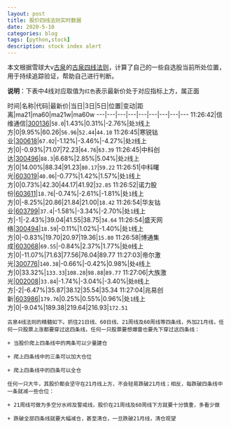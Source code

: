 ```yaml
---
layout: post
title: 股价四线法则实时数据
date: 2020-5-10
categories: blog
tags: [python,stock]
description: stock index alert
---
```



本文根据雪球大v[古泉](https://xueqiu.com/u/7148646888)的[古泉四线法则](https://xueqiu.com/7148646888/130498192)，计算了自己的一些自选股当前所处位置，用于持续追踪验证，帮助自己进行判断。

**说明**：下表中4线对应取值为`红色`表示最新价处于对应指标上方，属正面

时间|名称|代码|最新价|当日|3日|5日|位置|变动|距离|ma21|ma60|ma21w|ma60w
---|---|---|---|---|---|---|---|---
11:26:42|信维通信|[300136](https://xueqiu.com/S/SZ300136)|`58.0`|1.43%|0.31%|-2.76%|处`3`线上方|0|9.95%|60.26|`56.96`|`52.44`|`44.10`
11:26:45|寒锐钴业|[300618](https://xueqiu.com/S/SZ300618)|`67.02`|-1.12%|-3.46%|-4.27%|处`2`线上方|0|-0.93%|71.07|72.23|`64.76`|`63.39`
11:26:45|中科创达|[300496](https://xueqiu.com/S/SZ300496)|`88.3`|6.68%|2.85%|5.04%|处`2`线上方|0|14.00%|88.34|91.23|`80.17`|`59.22`
11:26:51|中科曙光|[603019](https://xueqiu.com/S/SH603019)|`40.06`|-0.77%|1.42%|1.57%|处`1`线上方|0|0.73%|42.30|44.17|41.92|`32.85`
11:26:52|诺力股份|[603611](https://xueqiu.com/S/SH603611)|`18.76`|-0.74%|-2.61%|-1.81%|处`1`线上方|0|-8.25%|20.86|21.84|21.00|`18.42`
11:26:54|华友钴业|[603799](https://xueqiu.com/S/SH603799)|`37.4`|-1.58%|-3.34%|-2.70%|处`1`线上方|-1|-2.43%|39.04|41.55|38.75|`34.64`
11:26:54|盛天网络|[300494](https://xueqiu.com/S/SZ300494)|`18.59`|-0.11%|1.02%|-1.40%|处`1`线上方|0|-0.83%|19.70|20.97|19.36|`15.80`
11:26:58|博通集成|[603068](https://xueqiu.com/S/SH603068)|`69.55`|-0.84%|2.37%|1.77%|处`0`线上方|0|-11.07%|71.63|77.56|76.04|89.77
11:27:03|帝尔激光|[300776](https://xueqiu.com/S/SZ300776)|`140.38`|-0.66%|-0.42%|0.98%|处`4`线上方|0|33.32%|`133.33`|`108.28`|`98.88`|`89.77`
11:27:06|大族激光|[002008](https://xueqiu.com/S/SZ002008)|`33.84`|-1.74%|-3.04%|-3.40%|处`0`线上方|-2|-6.47%|35.87|38.12|35.54|35.34
11:27:04|兆易创新|[603986](https://xueqiu.com/S/SH603986)|`179.76`|0.25%|0.55%|0.96%|处`1`线上方|0|-9.04%|189.38|219.64|216.93|`172.51`

```
古泉4线法则的精髓如下。抓住21日线、60日线、21周线及60周线等四条线，外加21月线，任何一只股票上涨都要穿过这四条线，任何一只股票要想爆雷也要先下穿过这四条线：

+ 当股价爬上四条线中的两条可以少量建仓

+ 爬上四条线中的三条可以加大仓位

+ 爬上四条线中的四条可以全仓

任何一只大牛，其股价都会坚守在21月线上方，不会轻易跌破21月线；相反，每跌破四条线中一条就减一些仓位：

+ 21周线可做为多空分水岭及警戒线，股价在21周线及60周线下方就要十分慎重，多看少做

+ 跌破全部四条线就要大幅减仓，甚至清仓，一旦跌破21月线，清仓观望
```